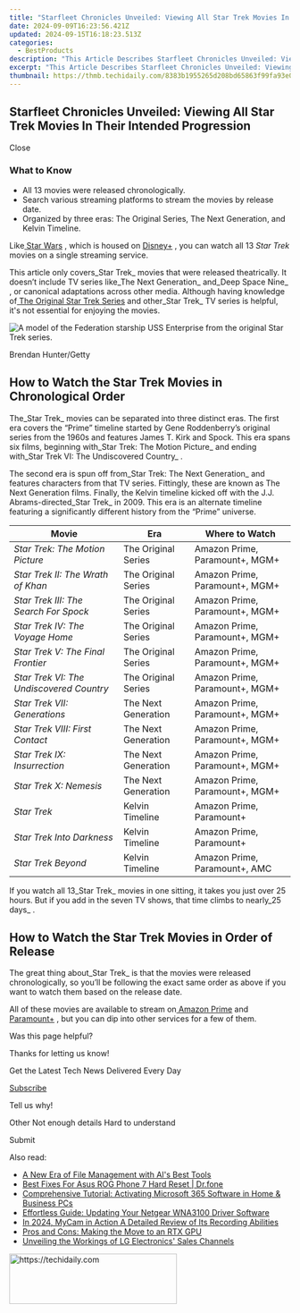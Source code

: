 ```yaml
---
title: "Starfleet Chronicles Unveiled: Viewing All Star Trek Movies In Their Intended Progression"
date: 2024-09-09T16:23:56.421Z
updated: 2024-09-15T16:18:23.513Z
categories:
  - BestProducts
description: "This Article Describes Starfleet Chronicles Unveiled: Viewing All Star Trek Movies In Their Intended Progression"
excerpt: "This Article Describes Starfleet Chronicles Unveiled: Viewing All Star Trek Movies In Their Intended Progression"
thumbnail: https://thmb.techidaily.com/8383b1955265d208bd65863f99fa93e0506dbf01fc1cf31d37490fb679a3c33d.png
---
```


## Starfleet Chronicles Unveiled: Viewing All Star Trek Movies In Their Intended Progression

Close 

###  What to Know

* All 13 movies were released chronologically.
* Search various streaming platforms to stream the movies by release date.
* Organized by three eras: The Original Series, The Next Generation, and Kelvin Timeline.

 Like[ Star Wars](https://www.lifewire.com/watch-star-wars-movies-in-order-online-5077382) , which is housed on [ Disney+](https://www.lifewire.com/how-to-stream-on-disney-4687015) , you can watch all 13 _Star Trek_ movies on a single streaming service.

 This article only covers_Star Trek_ movies that were released theatrically. It doesn’t include TV series like_The Next Generation_ and_Deep Space Nine_ , or canonical adaptations across other media. Although having knowledge of[ The Original Star Trek Series](https://www.imdb.com/title/tt0060028/) and other_Star Trek_ TV series is helpful, it's not essential for enjoying the movies.

![A model of the Federation starship USS Enterprise from the original Star Trek series. ](https://www.lifewire.com/thmb/IU1LF3WQBM47z_JoXwND7DJey6g=/1500x0/filters:no_upscale():max_bytes(150000):strip_icc():format(webp)/star-trek-uss-enterprise-59cd65818b3f497499a24681f77ae2da.jpg) 

Brendan Hunter/Getty

##  How to Watch the Star Trek Movies in Chronological Order 

 The_Star Trek_ movies can be separated into three distinct eras. The first era covers the “Prime” timeline started by Gene Roddenberry’s original series from the 1960s and features James T. Kirk and Spock. This era spans six films, beginning with_Star Trek: The Motion Picture_ and ending with_Star Trek VI: The Undiscovered Country_ .

 The second era is spun off from_Star Trek: The Next Generation_ and features characters from that TV series. Fittingly, these are known as The Next Generation films. Finally, the Kelvin timeline kicked off with the J.J. Abrams-directed_Star Trek_ in 2009\. This era is an alternate timeline featuring a significantly different history from the “Prime” universe.

| **Movie**                                | **Era**             | **Where to Watch**             |
| ---------------------------------------- | ------------------- | ------------------------------ |
| _Star Trek: The Motion Picture_          | The Original Series | Amazon Prime, Paramount+, MGM+ |
| _Star Trek II: The Wrath of Khan_        | The Original Series | Amazon Prime, Paramount+, MGM+ |
| _Star Trek III: The Search For Spock_    | The Original Series | Amazon Prime, Paramount+, MGM+ |
| _Star Trek IV: The Voyage Home_          | The Original Series | Amazon Prime, Paramount+, MGM+ |
| _Star Trek V: The Final Frontier_        | The Original Series | Amazon Prime, Paramount+, MGM+ |
| _Star Trek VI: The Undiscovered Country_ | The Original Series | Amazon Prime, Paramount+, MGM+ |
| _Star Trek VII: Generations_             | The Next Generation | Amazon Prime, Paramount+, MGM+ |
| _Star Trek VIII: First Contact_          | The Next Generation | Amazon Prime, Paramount+, MGM+ |
| _Star Trek IX: Insurrection_             | The Next Generation | Amazon Prime, Paramount+, MGM+ |
| _Star Trek X: Nemesis_                   | The Next Generation | Amazon Prime, Paramount+, MGM+ |
| _Star Trek_                              | Kelvin Timeline     | Amazon Prime, Paramount+       |
| _Star Trek Into Darkness_                | Kelvin Timeline     | Amazon Prime, Paramount+       |
| _Star Trek Beyond_                       | Kelvin Timeline     | Amazon Prime, Paramount+, AMC  |

 If you watch all 13_Star Trek_ movies in one sitting, it takes you just over 25 hours. But if you add in the seven TV shows, that time climbs to nearly_25 days_ .

##  How to Watch the Star Trek Movies in Order of Release 

 The great thing about_Star Trek_ is that the movies were released chronologically, so you’ll be following the exact same order as above if you want to watch them based on the release date.

 All of these movies are available to stream on[ Amazon Prime](https://www.lifewire.com/amazon-prime-video-4176363) and[ Paramount+](https://www.lifewire.com/cbs-all-access-4155838) , but you can dip into other services for a few of them.

Was this page helpful?

Thanks for letting us know!

 Get the Latest Tech News Delivered Every Day

[ Subscribe ](https://www.lifewire.com/#) 

Tell us why!

 Other  Not enough details  Hard to understand 

 Submit 

<ins class="adsbygoogle"
     style="display:block"
     data-ad-format="autorelaxed"
     data-ad-client="ca-pub-7571918770474297"
     data-ad-slot="1223367746"></ins>

<ins class="adsbygoogle"
     style="display:block"
     data-ad-client="ca-pub-7571918770474297"
     data-ad-slot="8358498916"
     data-ad-format="auto"
     data-full-width-responsive="true"></ins>

<span class="atpl-alsoreadstyle">Also read:</span>
<div><ul>
<li><a href="https://tech-revival.techidaily.com/a-new-era-of-file-management-with-ais-best-tools/"><u>A New Era of File Management with AI's Best Tools</u></a></li>
<li><a href="https://techidaily.com/best-fixes-for-asus-rog-phone-7-hard-reset-drfone-by-drfone-reset-android-reset-android/"><u>Best Fixes For Asus ROG Phone 7 Hard Reset | Dr.fone</u></a></li>
<li><a href="https://techno-recovery.techidaily.com/comprehensive-tutorial-activating-microsoft-365-software-in-home-and-business-pcs/"><u>Comprehensive Tutorial: Activating Microsoft 365 Software in Home & Business PCs</u></a></li>
<li><a href="https://driver-download.techidaily.com/effortless-guide-updating-your-netgear-wna3100-driver-software/"><u>Effortless Guide: Updating Your Netgear WNA3100 Driver Software</u></a></li>
<li><a href="https://visual-screen-recording.techidaily.com/in-2024-mycam-in-action-a-detailed-review-of-its-recording-abilities/"><u>In 2024, MyCam in Action A Detailed Review of Its Recording Abilities</u></a></li>
<li><a href="https://techno-recovery.techidaily.com/pros-and-cons-making-the-move-to-an-rtx-gpu/"><u>Pros and Cons: Making the Move to an RTX GPU</u></a></li>
<li><a href="https://techno-recovery.techidaily.com/unveiling-the-workings-of-lg-electronics-sales-channels/"><u>Unveiling the Workings of LG Electronics' Sales Channels</u></a></li>
</ul></div>

<!-- affiliate ads begin -->
<a href="https://united.elfm.net/c/5597632/2139557/4704" target="_top" id="2139557">
  <img src="//a.impactradius-go.com/display-ad/4704-2139557" border="0" alt="https://techidaily.com" width="300" height="90"/>
</a>
<img height="0" width="0" src="https://united.elfm.net/i/5597632/2139557/4704" style="position:absolute;visibility:hidden;" border="0" />
<!-- affiliate ads end -->


